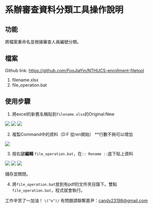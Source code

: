# 系辦審查資料分類工具操作說明

## 功能
將檔案重命名並根據審查人員編號分類。

## 檔案
Github link: https://github.com/FooJiaYin/NTHUCS-enrollment-filetool
1. filename.xlsx
2. file_operation.bat

## 使用步驟
1. 將excel的新舊名稱貼到`filename.xlsx`的Original:New

![](https://i.imgur.com/pHqwHdW.png) ![](https://i.imgur.com/5kE5vbJ.png)   ![](https://i.imgur.com/1manAcu.png)

2. 複製Command中的資料（D:F 從ren開始）
**行數不夠可以增加

![](https://i.imgur.com/MeyLy1h.png)


3. 按右鍵**編輯** `file_operation.bat`，在`:: Rename ::`底下貼上資料

![](https://i.imgur.com/XUPxYpR.png) ![](https://i.imgur.com/ko19AdY.png) ![](https://i.imgur.com/ihApnbc.png)

儲存並關閉。

4. 將`file_operation.bat`放到有pdf的文件夾目錄下。雙點`file_operation.bat`，程式就會執行。

工作辛苦了～加油！ ``\(^o^)/``
有問題請聯繫嘉尹：candy23198@gmail.com